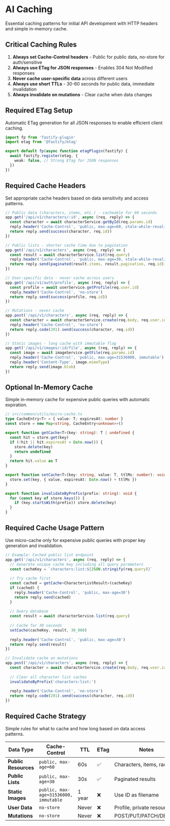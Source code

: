 # AI Caching

Essential caching patterns for initial API development with HTTP headers and simple in-memory cache.

## Critical Caching Rules

1. **Always set Cache-Control headers** - Public for public data, no-store for auth/sensitive
2. **Always use ETag for JSON responses** - Enables 304 Not Modified responses  
3. **Never cache user-specific data** across different users
4. **Always use short TTLs** - 30-60 seconds for public data, immediate invalidation
5. **Always invalidate on mutations** - Clear cache when data changes

## Required ETag Setup

Automatic ETag generation for all JSON responses to enable efficient client caching.

```ts
import fp from 'fastify-plugin'
import etag from '@fastify/etag'

export default fp(async function etagPlugin(fastify) {
  await fastify.register(etag, {
    weak: false, // Strong ETag for JSON responses
  })
})
```

## Required Cache Headers

Set appropriate cache headers based on data sensitivity and access patterns.

```ts
// Public data (characters, items, etc.) - cacheable for 60 seconds
app.get('/api/v1/characters/:id', async (req, reply) => {
  const character = await characterService.getById(req.params.id)
  reply.header('Cache-Control', 'public, max-age=60, stale-while-revalidate=30')
  return reply.send(success(character, req.id))
})

// Public lists - shorter cache time due to pagination
app.get('/api/v1/characters', async (req, reply) => {
  const result = await characterService.list(req.query)
  reply.header('Cache-Control', 'public, max-age=30, stale-while-revalidate=15')
  return reply.send(paginated(result.items, result.pagination, req.id))
})

// User-specific data - never cache across users
app.get('/api/v1/auth/profile', async (req, reply) => {
  const profile = await userService.getProfile(req.user.id)
  reply.header('Cache-Control', 'no-store')
  return reply.send(success(profile, req.id))
})

// Mutations - never cache
app.post('/api/v1/characters', async (req, reply) => {
  const character = await characterService.create(req.body, req.user.id)
  reply.header('Cache-Control', 'no-store')
  return reply.code(201).send(success(character, req.id))
})

// Static images - long cache with immutable flag
app.get('/api/v1/images/:id/file', async (req, reply) => {
  const image = await imageService.getFile(req.params.id)
  reply.header('Cache-Control', 'public, max-age=31536000, immutable')
  reply.header('Content-Type', image.mimeType)
  return reply.send(image.blob)
})
```

## Optional In-Memory Cache

Simple in-memory cache for expensive public queries with automatic expiration.

```ts
// src/common/utils/micro-cache.ts
type CacheEntry<T> = { value: T; expiresAt: number }
const store = new Map<string, CacheEntry<unknown>>()

export function getCache<T>(key: string): T | undefined {
  const hit = store.get(key)
  if (!hit || hit.expiresAt < Date.now()) {
    store.delete(key)
    return undefined
  }
  return hit.value as T
}

export function setCache<T>(key: string, value: T, ttlMs: number): void {
  store.set(key, { value, expiresAt: Date.now() + ttlMs })
}

export function invalidateByPrefix(prefix: string): void {
  for (const key of store.keys()) {
    if (key.startsWith(prefix)) store.delete(key)
  }
}
```

## Required Cache Usage Pattern

Use micro-cache only for expensive public queries with proper key generation and invalidation.

```ts
// Example: Cached public list endpoint
app.get('/api/v1/characters', async (req, reply) => {
  // Generate unique cache key including all query parameters
  const cacheKey = `characters:list:${JSON.stringify(req.query)}`
  
  // Try cache first
  const cached = getCache<CharacterListResult>(cacheKey)
  if (cached) {
    reply.header('Cache-Control', 'public, max-age=30')
    return reply.send(cached)
  }
  
  // Query database
  const result = await characterService.list(req.query)
  
  // Cache for 30 seconds
  setCache(cacheKey, result, 30_000)
  
  reply.header('Cache-Control', 'public, max-age=30')
  return reply.send(result)
})

// Invalidate cache on mutations
app.post('/api/v1/characters', async (req, reply) => {
  const character = await characterService.create(req.body, req.user.id)
  
  // Clear all character list caches
  invalidateByPrefix('characters:list:')
  
  reply.header('Cache-Control', 'no-store')
  return reply.code(201).send(success(character, req.id))
})
```

## Required Cache Strategy

Simple rules for what to cache and how long based on data access patterns.

| Data Type | Cache-Control | TTL | ETag | Notes |
|-----------|---------------|-----|------|-------|
| **Public Resources** | `public, max-age=60` | 60s | ✅ | Characters, items, races |
| **Public Lists** | `public, max-age=30` | 30s | ✅ | Paginated results |
| **Static Images** | `public, max-age=31536000, immutable` | 1 year | ❌ | Use ID as filename |
| **User Data** | `no-store` | Never | ❌ | Profile, private resources |
| **Mutations** | `no-store` | Never | ❌ | POST/PUT/PATCH/DELETE |
